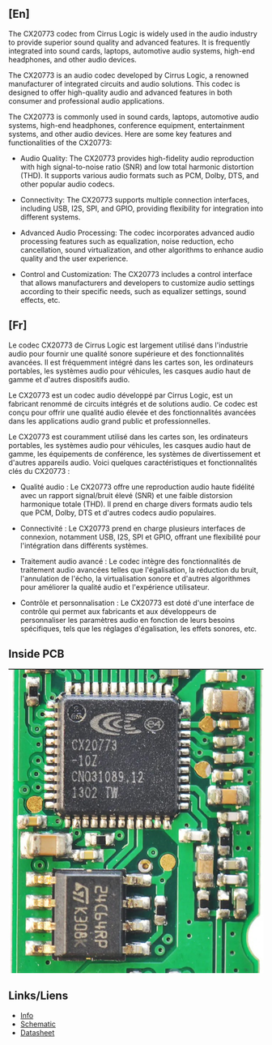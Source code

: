 ## [En]
The CX20773 codec from Cirrus Logic is widely used in the audio industry to provide superior sound quality and advanced features. It is frequently integrated into sound cards, laptops, automotive audio systems, high-end headphones, and other audio devices.

The CX20773 is an audio codec developed by Cirrus Logic, a renowned manufacturer of integrated circuits and audio solutions. This codec is designed to offer high-quality audio and advanced features in both consumer and professional audio applications.

The CX20773 is commonly used in sound cards, laptops, automotive audio systems, high-end headphones, conference equipment, entertainment systems, and other audio devices. Here are some key features and functionalities of the CX20773:

* Audio Quality: The CX20773 provides high-fidelity audio reproduction with high signal-to-noise ratio (SNR) and low total harmonic distortion (THD). It supports various audio formats such as PCM, Dolby, DTS, and other popular audio codecs.

* Connectivity: The CX20773 supports multiple connection interfaces, including USB, I2S, SPI, and GPIO, providing flexibility for integration into different systems.

* Advanced Audio Processing: The codec incorporates advanced audio processing features such as equalization, noise reduction, echo cancellation, sound virtualization, and other algorithms to enhance audio quality and the user experience.

* Control and Customization: The CX20773 includes a control interface that allows manufacturers and developers to customize audio settings according to their specific needs, such as equalizer settings, sound effects, etc.
## [Fr]
Le codec CX20773 de Cirrus Logic est largement utilisé dans l'industrie audio pour fournir une qualité sonore supérieure et des fonctionnalités avancées. 
Il est fréquemment intégré dans les cartes son, les ordinateurs portables, les systèmes audio pour véhicules, les casques audio haut de gamme et d'autres dispositifs audio.


Le CX20773 est un codec audio développé par Cirrus Logic, est un fabricant renommé de circuits intégrés et de solutions audio. Ce codec est conçu pour offrir une qualité audio élevée et des fonctionnalités avancées dans les applications audio grand public et professionnelles.

Le CX20773 est couramment utilisé dans les cartes son, les ordinateurs portables, les systèmes audio pour véhicules, les casques audio haut de gamme, les équipements de conférence, les systèmes de divertissement et d'autres appareils audio. Voici quelques caractéristiques et fonctionnalités clés du CX20773 :

* Qualité audio : Le CX20773 offre une reproduction audio haute fidélité avec un rapport signal/bruit élevé (SNR) et une faible distorsion harmonique totale (THD). Il prend en charge divers formats audio tels que PCM, Dolby, DTS et d'autres codecs audio populaires.

* Connectivité : Le CX20773 prend en charge plusieurs interfaces de connexion, notamment USB, I2S, SPI et GPIO, offrant une flexibilité pour l'intégration dans différents systèmes.

* Traitement audio avancé : Le codec intègre des fonctionnalités de traitement audio avancées telles que l'égalisation, la réduction du bruit, l'annulation de l'écho, la virtualisation sonore et d'autres algorithmes pour améliorer la qualité audio et l'expérience utilisateur.

* Contrôle et personnalisation : Le CX20773 est doté d'une interface de contrôle qui permet aux fabricants et aux développeurs de personnaliser les paramètres audio en fonction de leurs besoins spécifiques, tels que les réglages d'égalisation, les effets sonores, etc.

## Inside PCB 
![alt Inside](https://github.com/MortadhaDAHMANI/Inside_Jabra_UC_voice_750_headset/blob/main/cx20773.jpg)


## Links/Liens
* [Info](https://qzxx.com/product/59610.html "Info")
* [Schematic](https://e2e.ti.com/cfs-file/__key/communityserver-discussions-components-files/388/1663.TS3A227E.PDF "Datasheet")
* [Datasheet](https://usermanual.wiki/m/90307f153e9c73ccf79c9cf1033959d7abdd288b67907121ea86e2ba5b923a99.pdf "Datasheet")


